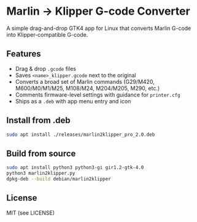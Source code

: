 # Marlin → Klipper G-code Converter

A simple drag-and-drop GTK4 app for Linux that converts Marlin G-code into Klipper-compatible G-code.

## Features
- Drag & drop `.gcode` files
- Saves `<name>_klipper.gcode` next to the original
- Converts a broad set of Marlin commands (G29/M420, M600/M0/M1/M25, M108/M24, M204/M205, M290, etc.)
- Comments firmware-level settings with guidance for `printer.cfg`
- Ships as a `.deb` with app menu entry and icon

## Install from .deb
```bash
sudo apt install ./releases/marlin2klipper_pro_2.0.deb
```

## Build from source
```bash
sudo apt install python3 python3-gi gir1.2-gtk-4.0
python3 marlin2klipper.py
dpkg-deb --build debian/marlin2klipper
```

## License
MIT (see LICENSE)
